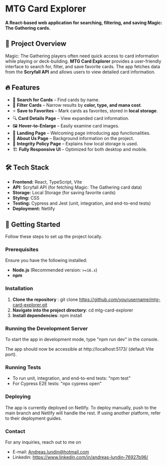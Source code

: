 # MTG Card Explorer

**A React-based web application for searching, filtering, and saving Magic: The Gathering cards.**

## 🚀 Project Overview

Magic: The Gathering players often need quick access to card information while playing or deck-building. **MTG Card Explorer** provides a user-friendly interface to search for, filter, and save favorite cards. The app fetches data from the **Scryfall API** and allows users to view detailed card information.

## 🔥 Features

- 🔎 **Search for Cards** – Find cards by name.
- 🎨 **Filter Cards** – Narrow results by **color, type, and mana cost**.
- ⭐ **Save to Favorites** – Mark cards as favorites, stored in **local storage**.
- 🔍 **Card Details Page** – View expanded card information.
- 🖼 **Hover-to-Enlarge** – Easily examine card images.
- 📜 **Landing Page** – Welcoming page introducing app functionalities.
- 📖 **About Us Page** – Background information on the project.
- 🔐 **Integrity Policy Page** – Explains how local storage is used.
- 🏗 **Fully Responsive UI** – Optimized for both desktop and mobile.

## 🛠 Tech Stack

- **Frontend:** React, TypeScript, Vite
- **API:** Scryfall API (for fetching Magic: The Gathering card data)
- **Storage:** Local Storage (for saving favorite cards)
- **Styling:** CSS
- **Testing:** Cypress and Jest (unit, integration, and end-to-end tests)
- **Deployment:** Netlify

## 🚀 Getting Started

Follow these steps to set up the project locally.

### Prerequisites

Ensure you have the following installed:

- **Node.js** (Recommended version: `>=16.x`)
- **npm**

### Installation

1. **Clone the repository**
   : git clone https://github.com/yourusername/mtg-card-explorer.git
2. **Navigate into the project directory**: cd mtg-card-explorer
3. **Install dependencies**: npm install

### Running the Development Server

To start the app in development mode, type "npm run dev" in the console.

The app should now be accessible at http://localhost:5173/ (default Vite port).

### Running Tests

- To run unit, integration, and end-to-end tests: "npm test"
- For Cypress E2E tests: "npx cypress open"

### Deploying

The app is currently deployed on Netlify. To deploy manually, push to the main branch and Netlify will handle the rest. If using another platform, refer to their deployment guides.

### Contact

For any inquiries, reach out to me on

- E-mail: Andreas.lundin@hotmail.com
- Linkedin: https://www.linkedin.com/in/andreas-lundin-76927b96/
